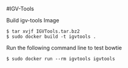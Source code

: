 #IGV-Tools

Build igv-tools Image

	$ tar xvjf IGVTools.tar.bz2
	$ sudo docker build -t igvtools .

Run the following command line to test bowtie

	$ sudo docker run --rm igvtools igvtools

